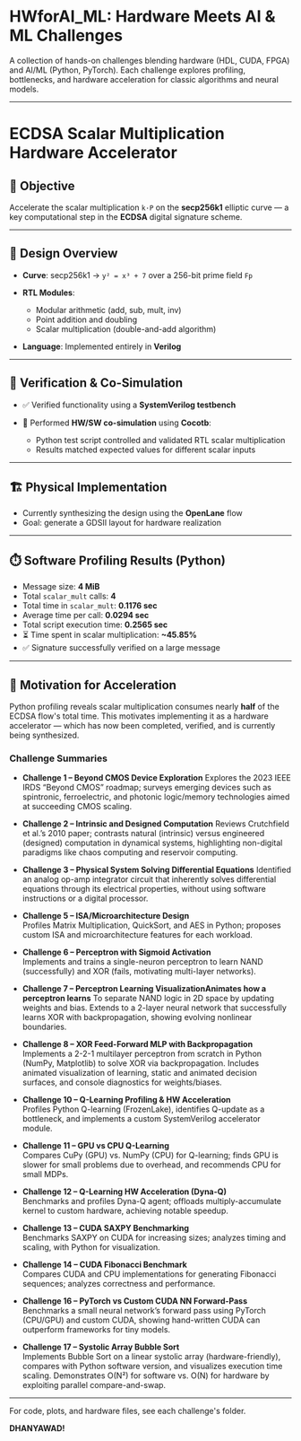 # HWforAI_ML: Hardware Meets AI & ML Challenges

A collection of hands-on challenges blending hardware (HDL, CUDA, FPGA) and AI/ML (Python, PyTorch). Each challenge explores profiling, bottlenecks, and hardware acceleration for classic algorithms and neural models.

---
# ECDSA Scalar Multiplication Hardware Accelerator

## 🌟 Objective

Accelerate the scalar multiplication `k·P` on the **secp256k1** elliptic curve — a key computational step in the **ECDSA** digital signature scheme.

---

## 📀 Design Overview

* **Curve**: secp256k1 → `y² = x³ + 7` over a 256-bit prime field `Fp`
* **RTL Modules**:

  * Modular arithmetic (add, sub, mult, inv)
  * Point addition and doubling
  * Scalar multiplication (double-and-add algorithm)
* **Language**: Implemented entirely in **Verilog**

---

## 🧲 Verification & Co-Simulation

* ✅ Verified functionality using a **SystemVerilog testbench**
* 🔄 Performed **HW/SW co-simulation** using **Cocotb**:

  * Python test script controlled and validated RTL scalar multiplication
  * Results matched expected values for different scalar inputs

---

## 🏗️ Physical Implementation

* Currently synthesizing the design using the **OpenLane** flow
* Goal: generate a GDSII layout for hardware realization

---

## ⏱️ Software Profiling Results (Python)

* Message size: **4 MiB**
* Total `scalar_mult` calls: **4**
* Total time in `scalar_mult`: **0.1176 sec**
* Average time per call: **0.0294 sec**
* Total script execution time: **0.2565 sec**
* ⏳ Time spent in scalar multiplication: **\~45.85%**
* ✅ Signature successfully verified on a large message

---

## 🧠 Motivation for Acceleration

Python profiling reveals scalar multiplication consumes nearly **half** of the ECDSA flow's total time. This motivates implementing it as a hardware accelerator — which has now been completed, verified, and is currently being synthesized.

### Challenge Summaries

- **Challenge 1 – Beyond CMOS Device Exploration**
Explores the 2023 IEEE IRDS “Beyond CMOS” roadmap; surveys emerging devices such as spintronic, ferroelectric, and photonic logic/memory technologies aimed at succeeding CMOS scaling.

- **Challenge 2 – Intrinsic and Designed Computation**
Reviews Crutchfield et al.’s 2010 paper; contrasts natural (intrinsic) versus engineered (designed) computation in dynamical systems, highlighting non-digital paradigms like chaos computing and reservoir computing.

- **Challenge 3 – Physical System Solving Differential Equations**
Identified an analog op-amp integrator circuit that inherently solves differential equations through its electrical properties, without using software instructions or a digital processor.

- **Challenge 5 – ISA/Microarchitecture Design**  
  Profiles Matrix Multiplication, QuickSort, and AES in Python; proposes custom ISA and microarchitecture features for each workload.

- **Challenge 6 – Perceptron with Sigmoid Activation**  
  Implements and trains a single-neuron perceptron to learn NAND (successfully) and XOR (fails, motivating multi-layer networks).

- **Challenge 7 – Perceptron Learning VisualizationAnimates how a perceptron learns**
  To separate NAND logic in 2D space by updating weights and bias. Extends to a 2-layer neural network that successfully learns XOR with backpropagation, showing evolving nonlinear boundaries.

- **Challenge 8 – XOR Feed-Forward MLP with Backpropagation**  
  Implements a 2-2-1 multilayer perceptron from scratch in Python (NumPy, Matplotlib) to solve XOR via backpropagation. Includes animated visualization of learning, static and animated decision surfaces, and console diagnostics for weights/biases.

- **Challenge 10 – Q-Learning Profiling & HW Acceleration**  
  Profiles Python Q-learning (FrozenLake), identifies Q-update as a bottleneck, and implements a custom SystemVerilog accelerator module.

- **Challenge 11 – GPU vs CPU Q-Learning**  
  Compares CuPy (GPU) vs. NumPy (CPU) for Q-learning; finds GPU is slower for small problems due to overhead, and recommends CPU for small MDPs.

- **Challenge 12 – Q-Learning HW Acceleration (Dyna-Q)**  
  Benchmarks and profiles Dyna-Q agent; offloads multiply-accumulate kernel to custom hardware, achieving notable speedup.

- **Challenge 13 – CUDA SAXPY Benchmarking**  
  Benchmarks SAXPY on CUDA for increasing sizes; analyzes timing and scaling, with Python for visualization.

- **Challenge 14 – CUDA Fibonacci Benchmark**  
  Compares CUDA and CPU implementations for generating Fibonacci sequences; analyzes correctness and performance.

- **Challenge 16 – PyTorch vs Custom CUDA NN Forward-Pass**  
  Benchmarks a small neural network’s forward pass using PyTorch (CPU/GPU) and custom CUDA, showing hand-written CUDA can outperform frameworks for tiny models.

- **Challenge 17 – Systolic Array Bubble Sort**  
  Implements Bubble Sort on a linear systolic array (hardware-friendly), compares with Python software version, and visualizes execution time scaling. Demonstrates O(N²) for software vs. O(N) for hardware by exploiting parallel compare-and-swap.

---

For code, plots, and hardware files, see each challenge's folder.

**DHANYAWAD!**
